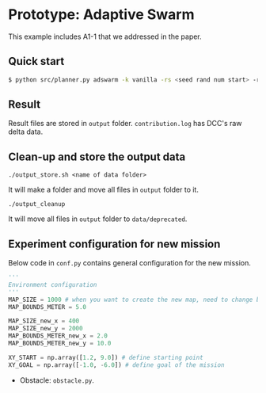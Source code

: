 # Prototype: Adaptive Swarm
This example includes A1-1 that we addressed in the paper.

## Quick start
```bash
$ python src/planner.py adswarm -k vanilla -rs <seed rand num start> -re <seed rand num end>
```

## Result
Result files are stored in `output` folder.
`contribution.log` has DCC's raw delta data.

## Clean-up and store the output data

```
./output_store.sh <name of data folder>
```
It will make a folder and move all files in `output` folder to it.

```
./output_cleanup
```
It will move all files in `output` folder to `data/deprecated`.

## Experiment configuration for new mission
Below code in `conf.py` contains general configuration for the new mission.

```python
'''
Environment configuration
'''
MAP_SIZE = 1000 # when you want to create the new map, need to change below configurations.
MAP_BOUNDS_METER = 5.0

MAP_SIZE_new_x = 400
MAP_SIZE_new_y = 2000
MAP_BOUNDS_METER_new_x = 2.0
MAP_BOUNDS_METER_new_y = 10.0

XY_START = np.array([1.2, 9.0]) # define starting point
XY_GOAL = np.array([-1.0, -6.0]) # define goal of the mission

```
- Obstacle: `obstacle.py`.


